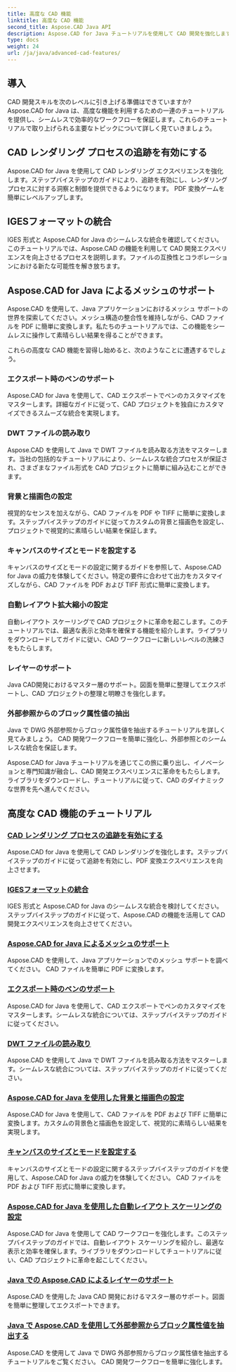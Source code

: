 ```yaml
---
title: 高度な CAD 機能
linktitle: 高度な CAD 機能
second_title: Aspose.CAD Java API
description: Aspose.CAD for Java チュートリアルを使用して CAD 開発を強化します。トラッキングの有効化、IGES 形式の統合、マスター メッシュのサポート、ペンのエクスポートのカスタマイズ、DWT ファイルの読み取りなどについて学びます。
type: docs
weight: 24
url: /ja/java/advanced-cad-features/
---
```


## 導入

CAD 開発スキルを次のレベルに引き上げる準備はできていますか? Aspose.CAD for Java は、高度な機能を利用するための一連のチュートリアルを提供し、シームレスで効率的なワークフローを保証します。これらのチュートリアルで取り上げられる主要なトピックについて詳しく見ていきましょう。

## CAD レンダリング プロセスの追跡を有効にする
Aspose.CAD for Java を使用して CAD レンダリング エクスペリエンスを強化します。ステップバイステップのガイドにより、追跡を有効にし、レンダリング プロセスに対する洞察と制御を提供できるようになります。 PDF 変換ゲームを簡単にレベルアップします。

## IGESフォーマットの統合
IGES 形式と Aspose.CAD for Java のシームレスな統合を確認してください。このチュートリアルでは、Aspose.CAD の機能を利用して CAD 開発エクスペリエンスを向上させるプロセスを説明します。ファイルの互換性とコラボレーションにおける新たな可能性を解き放ちます。

## Aspose.CAD for Java によるメッシュのサポート
Aspose.CAD を使用して、Java アプリケーションにおけるメッシュ サポートの世界を探索してください。メッシュ構造の整合性を維持しながら、CAD ファイルを PDF に簡単に変換します。私たちのチュートリアルでは、この機能をシームレスに操作して素晴らしい結果を得ることができます。

これらの高度な CAD 機能を習得し始めると、次のようなことに遭遇するでしょう。

### エクスポート時のペンのサポート
Aspose.CAD for Java を使用して、CAD エクスポートでペンのカスタマイズをマスターします。詳細なガイドに従って、CAD プロジェクトを独自にカスタマイズできるスムーズな統合を実現します。

### DWT ファイルの読み取り
Aspose.CAD を使用して Java で DWT ファイルを読み取る方法をマスターします。当社の包括的なチュートリアルにより、シームレスな統合プロセスが保証され、さまざまなファイル形式を CAD プロジェクトに簡単に組み込むことができます。

### 背景と描画色の設定
視覚的なセンスを加えながら、CAD ファイルを PDF や TIFF に簡単に変換します。ステップバイステップのガイドに従ってカスタムの背景と描画色を設定し、プロジェクトで視覚的に素晴らしい結果を保証します。

### キャンバスのサイズとモードを設定する
キャンバスのサイズとモードの設定に関するガイドを参照して、Aspose.CAD for Java の威力を体験してください。特定の要件に合わせて出力をカスタマイズしながら、CAD ファイルを PDF および TIFF 形式に簡単に変換します。

### 自動レイアウト拡大縮小の設定
自動レイアウト スケーリングで CAD プロジェクトに革命を起こします。このチュートリアルでは、最適な表示と効率を確保する機能を紹介します。ライブラリをダウンロードしてガイドに従い、CAD ワークフローに新しいレベルの洗練さをもたらします。

### レイヤーのサポート
Java CAD開発におけるマスター層のサポート。図面を簡単に整理してエクスポートし、CAD プロジェクトの整理と明瞭さを強化します。

### 外部参照からのブロック属性値の抽出
Java で DWG 外部参照からブロック属性値を抽出するチュートリアルを詳しく見てみましょう。 CAD 開発ワークフローを簡単に強化し、外部参照とのシームレスな統合を保証します。

Aspose.CAD for Java チュートリアルを通じてこの旅に乗り出し、イノベーションと専門知識が融合し、CAD 開発エクスペリエンスに革命をもたらします。ライブラリをダウンロードし、チュートリアルに従って、CAD のダイナミックな世界を先へ進んでください。
## 高度な CAD 機能のチュートリアル
### [CAD レンダリング プロセスの追跡を有効にする](./enable-tracking-for-cad-rendering-process/)
Aspose.CAD for Java を使用して CAD レンダリングを強化します。ステップバイステップのガイドに従って追跡を有効にし、PDF 変換エクスペリエンスを向上させます。
### [IGESフォーマットの統合](./integrate-iges-format/)
IGES 形式と Aspose.CAD for Java のシームレスな統合を検討してください。ステップバイステップのガイドに従って、Aspose.CAD の機能を活用して CAD 開発エクスペリエンスを向上させてください。
### [Aspose.CAD for Java によるメッシュのサポート](./mesh-support-in-cad/)
Aspose.CAD を使用して、Java アプリケーションでのメッシュ サポートを調べてください。 CAD ファイルを簡単に PDF に変換します。 
### [エクスポート時のペンのサポート](./pen-support-in-export/)
Aspose.CAD for Java を使用して、CAD エクスポートでペンのカスタマイズをマスターします。シームレスな統合については、ステップバイステップのガイドに従ってください。
### [DWT ファイルの読み取り](./reading-dwt-files/)
Aspose.CAD を使用して Java で DWT ファイルを読み取る方法をマスターします。シームレスな統合については、ステップバイステップのガイドに従ってください。
### [Aspose.CAD for Java を使用した背景と描画色の設定](./setting-background-and-drawing-color/)
Aspose.CAD for Java を使用して、CAD ファイルを PDF および TIFF に簡単に変換します。カスタムの背景色と描画色を設定して、視覚的に素晴らしい結果を実現します。
### [キャンバスのサイズとモードを設定する](./set-canvas-size-and-mode/)
キャンバスのサイズとモードの設定に関するステップバイステップのガイドを使用して、Aspose.CAD for Java の威力を体験してください。 CAD ファイルを PDF および TIFF 形式に簡単に変換します。
### [Aspose.CAD for Java を使用した自動レイアウト スケーリングの設定](./setting-auto-layout-scaling/)
Aspose.CAD for Java を使用して CAD ワークフローを強化します。このステップバイステップのガイドでは、自動レイアウト スケーリングを紹介し、最適な表示と効率を確保します。ライブラリをダウンロードしてチュートリアルに従い、CAD プロジェクトに革命を起こしてください。
### [Java での Aspose.CAD によるレイヤーのサポート](./support-of-layers-in-cad/)
Aspose.CAD を使用した Java CAD 開発におけるマスター層のサポート。図面を簡単に整理してエクスポートできます。
### [Java で Aspose.CAD を使用して外部参照からブロック属性値を抽出する](./extract-block-attribute-value/)
Aspose.CAD を使用して Java で DWG 外部参照からブロック属性値を抽出するチュートリアルをご覧ください。 CAD 開発ワークフローを簡単に強化します。